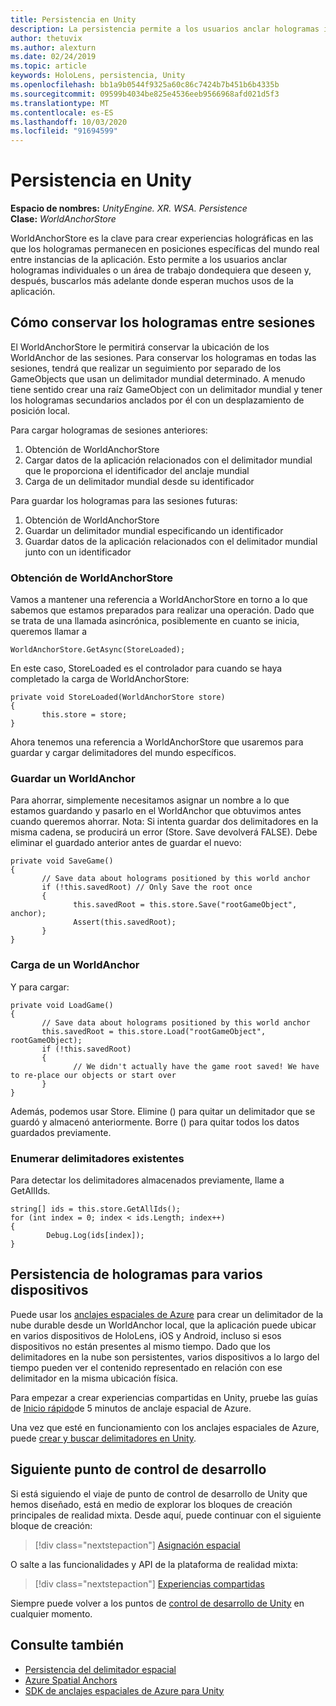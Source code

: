 ```yaml
---
title: Persistencia en Unity
description: La persistencia permite a los usuarios anclar hologramas individuales o un área de trabajo donde lo deseen y, después, buscarlos más adelante donde esperan muchos usos de la aplicación.
author: thetuvix
ms.author: alexturn
ms.date: 02/24/2019
ms.topic: article
keywords: HoloLens, persistencia, Unity
ms.openlocfilehash: bb1a9b0544f9325a60c86c7424b7b451b6b4335b
ms.sourcegitcommit: 09599b4034be825e4536eeb9566968afd021d5f3
ms.translationtype: MT
ms.contentlocale: es-ES
ms.lasthandoff: 10/03/2020
ms.locfileid: "91694599"
---
```

# <a name="persistence-in-unity"></a>Persistencia en Unity

**Espacio de nombres:** *UnityEngine. XR. WSA. Persistence*<br>
**Clase:** *WorldAnchorStore*

WorldAnchorStore es la clave para crear experiencias holográficas en las que los hologramas permanecen en posiciones específicas del mundo real entre instancias de la aplicación. Esto permite a los usuarios anclar hologramas individuales o un área de trabajo dondequiera que deseen y, después, buscarlos más adelante donde esperan muchos usos de la aplicación.

## <a name="how-to-persist-holograms-across-sessions"></a>Cómo conservar los hologramas entre sesiones

El WorldAnchorStore le permitirá conservar la ubicación de los WorldAnchor de las sesiones. Para conservar los hologramas en todas las sesiones, tendrá que realizar un seguimiento por separado de los GameObjects que usan un delimitador mundial determinado. A menudo tiene sentido crear una raíz GameObject con un delimitador mundial y tener los hologramas secundarios anclados por él con un desplazamiento de posición local.

Para cargar hologramas de sesiones anteriores:
1. Obtención de WorldAnchorStore
2. Cargar datos de la aplicación relacionados con el delimitador mundial que le proporciona el identificador del anclaje mundial
3. Carga de un delimitador mundial desde su identificador

Para guardar los hologramas para las sesiones futuras:
1. Obtención de WorldAnchorStore
2. Guardar un delimitador mundial especificando un identificador
3. Guardar datos de la aplicación relacionados con el delimitador mundial junto con un identificador

### <a name="getting-the-worldanchorstore"></a>Obtención de WorldAnchorStore

Vamos a mantener una referencia a WorldAnchorStore en torno a lo que sabemos que estamos preparados para realizar una operación. Dado que se trata de una llamada asincrónica, posiblemente en cuanto se inicia, queremos llamar a

```
WorldAnchorStore.GetAsync(StoreLoaded);
```

En este caso, StoreLoaded es el controlador para cuando se haya completado la carga de WorldAnchorStore:

```
private void StoreLoaded(WorldAnchorStore store)
{
       this.store = store;
}
```

Ahora tenemos una referencia a WorldAnchorStore que usaremos para guardar y cargar delimitadores del mundo específicos.

### <a name="saving-a-worldanchor"></a>Guardar un WorldAnchor

Para ahorrar, simplemente necesitamos asignar un nombre a lo que estamos guardando y pasarlo en el WorldAnchor que obtuvimos antes cuando queremos ahorrar. Nota: Si intenta guardar dos delimitadores en la misma cadena, se producirá un error (Store. Save devolverá FALSE). Debe eliminar el guardado anterior antes de guardar el nuevo:

```
private void SaveGame()
{
       // Save data about holograms positioned by this world anchor
       if (!this.savedRoot) // Only Save the root once
       {
              this.savedRoot = this.store.Save("rootGameObject", anchor);
              Assert(this.savedRoot);
       }
}
```

### <a name="loading-a-worldanchor"></a>Carga de un WorldAnchor

Y para cargar:

```
private void LoadGame()
{
       // Save data about holograms positioned by this world anchor
       this.savedRoot = this.store.Load("rootGameObject", rootGameObject);
       if (!this.savedRoot)
       {
              // We didn't actually have the game root saved! We have to re-place our objects or start over
       }
}
```

Además, podemos usar Store. Elimine () para quitar un delimitador que se guardó y almacenó anteriormente. Borre () para quitar todos los datos guardados previamente.

### <a name="enumerating-existing-anchors"></a>Enumerar delimitadores existentes

Para detectar los delimitadores almacenados previamente, llame a GetAllIds.

```
string[] ids = this.store.GetAllIds();
for (int index = 0; index < ids.Length; index++)
{
        Debug.Log(ids[index]);
}
```

## <a name="persisting-holograms-for-multiple-devices"></a>Persistencia de hologramas para varios dispositivos

Puede usar los <a href="https://docs.microsoft.com/azure/spatial-anchors/overview" target="_blank">anclajes espaciales de Azure</a> para crear un delimitador de la nube durable desde un WorldAnchor local, que la aplicación puede ubicar en varios dispositivos de HoloLens, iOS y Android, incluso si esos dispositivos no están presentes al mismo tiempo.  Dado que los delimitadores en la nube son persistentes, varios dispositivos a lo largo del tiempo pueden ver el contenido representado en relación con ese delimitador en la misma ubicación física.

Para empezar a crear experiencias compartidas en Unity, pruebe las guías de <a href="https://docs.microsoft.com/azure/spatial-anchors/unity-overview" target="_blank">Inicio rápido</a>de 5 minutos de anclaje espacial de Azure.

Una vez que esté en funcionamiento con los anclajes espaciales de Azure, puede <a href="https://docs.microsoft.com/azure/spatial-anchors/concepts/create-locate-anchors-unity" target="_blank">crear y buscar delimitadores en Unity</a>.

## <a name="next-development-checkpoint"></a>Siguiente punto de control de desarrollo

Si está siguiendo el viaje de punto de control de desarrollo de Unity que hemos diseñado, está en medio de explorar los bloques de creación principales de realidad mixta. Desde aquí, puede continuar con el siguiente bloque de creación:

> [!div class="nextstepaction"]
> [Asignación espacial](spatial-mapping-in-unity.md)

O salte a las funcionalidades y API de la plataforma de realidad mixta:

> [!div class="nextstepaction"]
> [Experiencias compartidas](shared-experiences-in-unity.md)

Siempre puede volver a los puntos de [control de desarrollo de Unity](unity-development-overview.md#2-core-building-blocks) en cualquier momento.

## <a name="see-also"></a>Consulte también
* [Persistencia del delimitador espacial](../../design/coordinate-systems.md#spatial-anchor-persistence)
* <a href="https://docs.microsoft.com/azure/spatial-anchors" target="_blank">Azure Spatial Anchors</a>
* <a href="https://docs.microsoft.com/dotnet/api/Microsoft.Azure.SpatialAnchors" target="_blank">SDK de anclajes espaciales de Azure para Unity</a>
